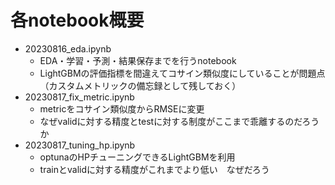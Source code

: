 # 各notebook概要
- 20230816_eda.ipynb
    - EDA・学習・予測・結果保存までを行うnotebook
    - LightGBMの評価指標を間違えてコサイン類似度にしていることが問題点（カスタムメトリックの備忘録として残しておく）
- 20230817_fix_metric.ipynb
    - metricをコサイン類似度からRMSEに変更
    - なぜvalidに対する精度とtestに対する制度がここまで乖離するのだろうか
- 20230817_tuning_hp.ipynb
    - optunaのHPチューニングできるLightGBMを利用
    - trainとvalidに対する精度がこれまでより低い　なぜだろう
 
